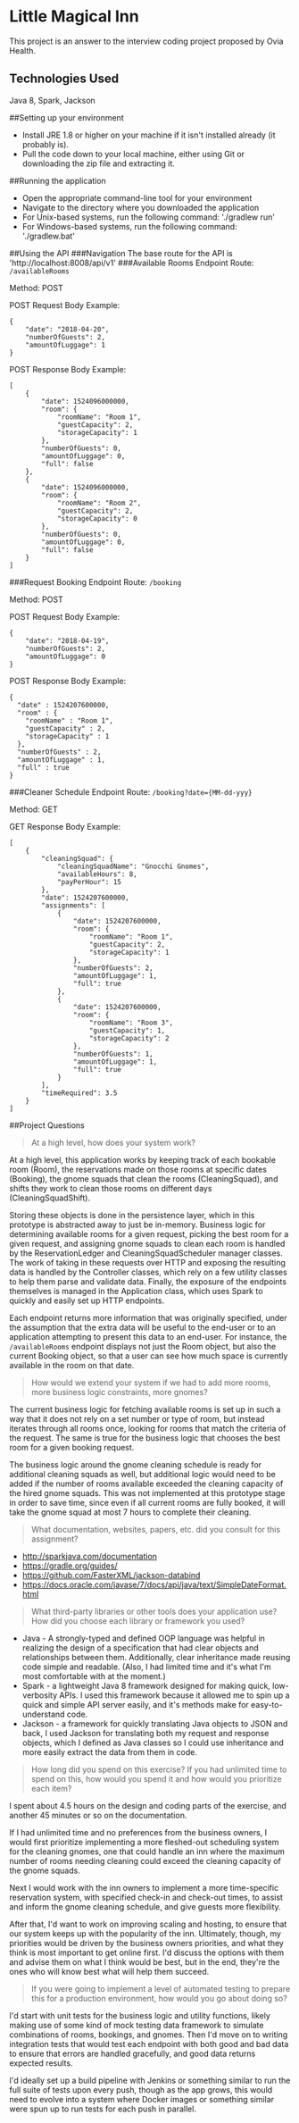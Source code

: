 # Little Magical Inn
This project is an answer to the interview coding project proposed by Ovia Health.

## Technologies Used
Java 8, Spark, Jackson

##Setting up your environment
* Install JRE 1.8 or higher on your machine if it isn't installed already (it probably is).
* Pull the code down to your local machine, either using Git or downloading the zip file and extracting it.

##Running the application
* Open the appropriate command-line tool for your environment
* Navigate to the directory where you downloaded the application
* For Unix-based systems, run the following command: './gradlew run'
* For Windows-based systems, run the following command: './gradlew.bat'

##Using the API
###Navigation
The base route for the API is 'http://localhost:8008/api/v1'
###Available Rooms Endpoint
Route: `/availableRooms`

Method: POST

POST Request Body Example:
```
{
	"date": "2018-04-20",
	"numberOfGuests": 2,
	"amountOfLuggage": 1
}
```

POST Response Body Example:
```
[
    {
        "date": 1524096000000,
        "room": {
            "roomName": "Room 1",
            "guestCapacity": 2,
            "storageCapacity": 1
        },
        "numberOfGuests": 0,
        "amountOfLuggage": 0,
        "full": false
    },
    {
        "date": 1524096000000,
        "room": {
            "roomName": "Room 2",
            "guestCapacity": 2,
            "storageCapacity": 0
        },
        "numberOfGuests": 0,
        "amountOfLuggage": 0,
        "full": false
    }
]
```
###Request Booking Endpoint
Route: `/booking`

Method: POST

POST Request Body Example:
```
{
	"date": "2018-04-19",
	"numberOfGuests": 2,
	"amountOfLuggage": 0
}
```

POST Response Body Example:
```
{
  "date" : 1524207600000,
  "room" : {
    "roomName" : "Room 1",
    "guestCapacity" : 2,
    "storageCapacity" : 1
  },
  "numberOfGuests" : 2,
  "amountOfLuggage" : 1,
  "full" : true
}
```

###Cleaner Schedule Endpoint
Route: `/booking?date={MM-dd-yyy}`

Method: GET

GET Response Body Example:
```
[
    {
        "cleaningSquad": {
            "cleaningSquadName": "Gnocchi Gnomes",
            "availableHours": 8,
            "payPerHour": 15
        },
        "date": 1524207600000,
        "assignments": [
            {
                "date": 1524207600000,
                "room": {
                    "roomName": "Room 1",
                    "guestCapacity": 2,
                    "storageCapacity": 1
                },
                "numberOfGuests": 2,
                "amountOfLuggage": 1,
                "full": true
            },
            {
                "date": 1524207600000,
                "room": {
                    "roomName": "Room 3",
                    "guestCapacity": 1,
                    "storageCapacity": 2
                },
                "numberOfGuests": 1,
                "amountOfLuggage": 1,
                "full": true
            }
        ],
        "timeRequired": 3.5
    }
]
```

##Project Questions
>At a high level, how does your system work? 

At a high level, this application works by keeping track of each bookable room (Room), the reservations made on 
those rooms at specific dates (Booking), the gnome squads that clean the rooms (CleaningSquad), and shifts they work to
clean those rooms on different days (CleaningSquadShift).

Storing these objects is done in the persistence layer, which in this prototype is abstracted away to just be in-memory.
Business logic for determining available rooms for a given request, picking the best room for a given request, and 
assigning gnome squads to clean each room is handled by the ReservationLedger and CleaningSquadScheduler manager classes.
The work of taking in these requests over HTTP and exposing the resulting data is handled by the Controller classes, 
which rely on a few utility classes to help them parse and validate data. Finally, the exposure of the endpoints themselves
is managed in the Application class, which uses Spark to quickly and easily set up HTTP endpoints.

Each endpoint returns more information that was originally specified, under the assumption that the extra data will
be useful to the end-user or to an application attempting to present this data to an end-user. For instance, the 
`/availableRooms` endpoint displays not just the Room object, but also the current Booking object, so that a user can
see how much space is currently available in the room on that date.

>How would we extend your system if we had to add more rooms, more business logic constraints, more gnomes?

The current business logic for fetching available rooms is set up in such a way that it does not rely on a set number 
or type of room, but instead iterates through all rooms once, looking for rooms that match the criteria of the request. 
The same is true for the business logic that chooses the best room for a given booking request. 

The business logic around the gnome cleaning schedule is ready for additional cleaning squads as well, but additional 
logic would need to be added if the number of rooms available exceeded the cleaning capacity of the hired gnome squads.
This was not implemented at this prototype stage in order to save time, since even if all current rooms are fully booked,
it will take the gnome squad at most 7 hours to complete their cleaning.

>What documentation, websites, papers, etc. did you consult for this assignment?

* http://sparkjava.com/documentation
* https://gradle.org/guides/
* https://github.com/FasterXML/jackson-databind
* https://docs.oracle.com/javase/7/docs/api/java/text/SimpleDateFormat.html

>What third-party libraries or other tools does your application use? How did you choose each library or framework you used?
* Java - A strongly-typed and defined OOP language was helpful in realizing the design of a specification that had clear
objects and relationships between them. Additionally, clear inheritance made reusing code simple and readable. 
(Also, I had limited time and it's what I'm most comfortable with at the moment.)
* Spark - a lightweight Java 8 framework designed for making quick, low-verbosity APIs. I used this framework because it
allowed me to spin up a quick and simple API server easily, and it's methods make for easy-to-understand code.
* Jackson - a framework for quickly translating Java objects to JSON and back, I used Jackson for translating both my 
request and response objects, which I defined as Java classes so I could use inheritance and more easily extract the data
from them in code.

>How long did you spend on this exercise? If you had unlimited time to spend on this, how would you spend it and how 
would you prioritize each item?

I spent about 4.5 hours on the design and coding parts of the exercise, and another 45 minutes or so on the documentation.

If I had unlimited time and no preferences from the business owners, I would first prioritize implementing a more 
fleshed-out scheduling system for the cleaning gnomes, one that could handle an inn where the maximum number of rooms 
needing cleaning could exceed the cleaning capacity of the gnome squads. 

Next I would work with the inn owners to implement a more time-specific reservation system, with specified check-in and
check-out times, to assist and inform the gnome cleaning schedule, and give guests more flexibility.

After that, I'd want to work on improving scaling and hosting, to ensure that our system keeps up with the popularity of
the inn. Ultimately, though, my priorities would be driven by the business owners priorities, and what they think is 
most important to get online first. I'd discuss the options with them and advise them on what I think would be best, but
in the end, they're the ones who will know best what will help them succeed.

>If you were going to implement a level of automated testing to prepare this for a production environment, 
how would you go about doing so?

I'd start with unit tests for the business logic and utility functions, likely making use of some kind of mock testing 
data framework to simulate combinations of rooms, bookings, and gnomes. Then I'd move on to writing integration tests 
that would test each endpoint with both good and bad data to ensure that errors are handled gracefully, and good data 
returns expected results. 

I'd ideally set up a build pipeline with Jenkins or something similar to run the full suite of
tests upon every push, though as the app grows, this would need to evolve into a system where Docker images or something
similar were spun up to run tests for each push in parallel.